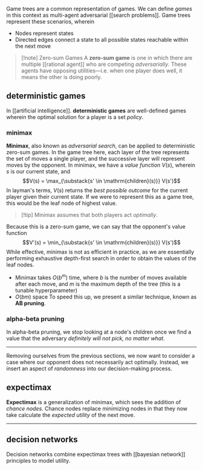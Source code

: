 Game trees are a common representation of games. We can define *games* in this context as multi-agent adversarial [[search problems]]. Game trees represent these scenarios, wherein
- Nodes represent states
- Directed edges connect a state to all possible states reachable within the next move

>[!note] Zero-sum Games
>A **zero-sum game** is one in which there are multiple [[rational agent]] who are competing *adversarially*. These agents have opposing utilities—i.e. when one player does well, it means the other is doing poorly.
## deterministic games
In [[artificial intelligence]]. **deterministic games** are well-defined games wherein the optimal solution for a player is a set *policy*.
### minimax
**Minimax**, also known as *adversarial search*, can be applied to deterministic zero-sum games. In the game tree here, each layer of the tree represents the set of moves a single player, and the successive layer will represent moves by the opponent. In minimax, we have a *value function* $V(s)$, wherein $s$ is our current state, and
$$V(s) = \max_{\substack{s' \in \mathrm{children}(s)}} V(s')$$
In layman's terms, $V(s)$ returns the *best possible outcome* for the current player given their current state. If we were to represent this as a game tree, this would be the leaf node of highest value.

>[!tip] Minimax assumes that both players act *optimally*.

Because this is a zero-sum game, we can say that the opponent's value function $$V'(s) = \min_{\substack{s' \in \mathrm{children}(s)}} V(s')$$
While effective, minimax is not as efficient in practice, as we are essentially performing exhaustive depth-first search in order to obtain the values of the leaf nodes.
- Minimax takes $O(b^m)$ time, where $b$ is the number of moves available after each move, and $m$ is the maximum depth of the tree (this is a tunable hyperparameter)
- $O(bm)$ space
To speed this up, we present a similar technique, known as **AB pruning**.

### alpha-beta pruning
In alpha-beta pruning, we stop looking at a node's children once we find a value that the adversary *definitely will not pick, no matter what*.

---
Removing ourselves from the previous sections, we now want to consider a case where our opponent does not necessarily act optimally. Instead, we insert an aspect of *randomness* into our decision-making process.
## expectimax
**Expectimax** is a generalization of minimax, which sees the addition of *chance nodes*. Chance nodes replace minimizing nodes in that they now take calculate the *expected utility* of the next move.


---
## decision networks
Decision networks combine expectimax trees with [[bayesian network]] principles to model utility.